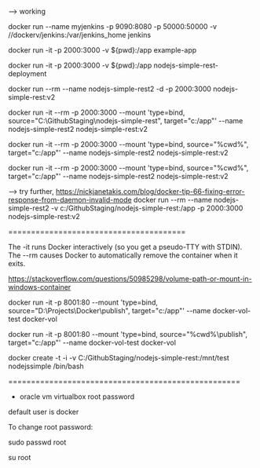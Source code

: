 
--> working

docker run --name myjenkins -p 9090:8080 -p 50000:50000 -v //dockerv/jenkins:/var/jenkins_home jenkins



docker run -it -p 2000:3000 -v ${pwd}:/app example-app


docker run -it -p 2000:3000 -v ${pwd}:/app nodejs-simple-rest-deployment


docker run --rm --name nodejs-simple-rest2 -d -p 2000:3000 nodejs-simple-rest:v2


docker run -it --rm -p 2000:3000 --mount 'type=bind, source="C:\GithubStaging\nodejs-simple-rest", target="c:/app"' --name nodejs-simple-rest2 nodejs-simple-rest:v2


docker run -it --rm -p 2000:3000 --mount 'type=bind, source="%cwd%", target="c:/app"' --name nodejs-simple-rest2 nodejs-simple-rest:v2


docker run -it --rm -p 2000:3000 --mount 'type=bind, source="%cwd%", target="c:/app"' --name nodejs-simple-rest2 nodejs-simple-rest:v2

--> try further, https://nickjanetakis.com/blog/docker-tip-66-fixing-error-response-from-daemon-invalid-mode
docker run --rm --name nodejs-simple-rest2 -v c:/GithubStaging/nodejs-simple-rest:/app -p 2000:3000 nodejs-simple-rest:v2


=======================================

The -it runs Docker interactively (so you get a pseudo-TTY with STDIN). The --rm causes Docker to automatically remove the container when it exits.


https://stackoverflow.com/questions/50985298/volume-path-or-mount-in-windows-container


docker run -it -p 8001:80 --mount 'type=bind, source="D:\Projects\Docker\publish", target="c:/app"' --name docker-vol-test docker-vol

docker run -it -p 8001:80 --mount 'type=bind, source="%cwd%\publish", target="c:/app"' --name docker-vol-test docker-vol


docker create -t -i -v C:/GithubStaging/nodejs-simple-rest:/mnt/test nodejssimple /bin/bash

===================================================

- oracle vm virtualbox root password

default user is docker

To change root password:

sudo passwd root

su root






